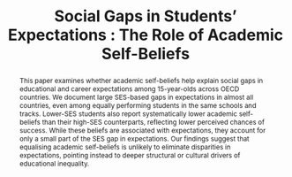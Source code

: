 ---
layout: archive
title: "Social Gaps in Students’ Expectations : The Role of Academic Self-Beliefs"
collection: research
category: working
#date: 2024-01-01
#authors: "Alexandre Touw"
#venue: "(Job Market Paper)"
permalink: /research/PISA
toggle_abstract: true
abstract: >
  This paper examines whether academic self-beliefs help explain social gaps in educational and career expectations among 15-year-olds across OECD countries. We document large SES-based gaps in expectations in almost all countries, even among equally performing students in the same schools and tracks. Lower-SES students also report systematically lower academic self-beliefs than their high-SES counterparts, reflecting lower perceived chances of success. While these beliefs are associated with expectations, they account for only a small part of the SES gap in expectations. Our findings suggest that equalising academic self-beliefs is unlikely to eliminate disparities in expectations, pointing instead to deeper structural or cultural drivers of educational inequality.
coauthors: "*with [Carlo Barone](https://www.sciencespo.fr/liepp/fr/users/carlobarone.html), [Pauline Givord](https://sites.google.com/site/paulinegivord/home?authuser=0), and [Élise Huillery](https://sites.google.com/site/elisehuillery/home?authuser=0)*"
weight: 4
links:
  - label: "Working Paper"
    url: "https://www.dropbox.com/scl/fi/lfj7jcc0i29wg1ovzvusx/PISA_WP_202507.pdf?rlkey=s2npe5t39e37u6iytgqce2rgp&st=xwrr12po&dl=0"
---